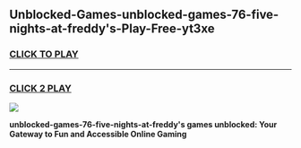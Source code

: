 
## Unblocked-Games-unblocked-games-76-five-nights-at-freddy's-Play-Free-yt3xe
<h3>
<a href="https://premium76.site?title=unblocked-games-76-five-nights-at-freddy's&ref=10A">CLICK TO PLAY</a></h3>
<hr>

<h3>
<a href="https://premium76.site?title=unblocked-games-76-five-nights-at-freddy's&ref=10A">CLICK 2 PLAY</a>
  
</h3>

<a href="https://premium76.site?title=unblocked-games-76-five-nights-at-freddy's&ref=10A"><img src="https://clearcache.store/games.png"></a>


**unblocked-games-76-five-nights-at-freddy's games unblocked: Your Gateway to Fun and Accessible Online Gaming**
